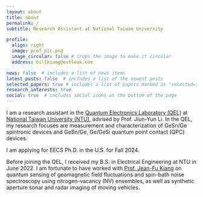 ```yaml
---
layout: about
title: about
permalink: /
subtitle: Research Assistant at National Taiwan University

profile:
  align: right
  image: prof_pic.png
  image_circular: false # crops the image to make it circular
  address: billkiang@outlook.com

news: false  # includes a list of news items
latest_posts: false  # includes a list of the newest posts
selected_papers: true # includes a list of papers marked as "selected={true}"
research_interests: true
social: true  # includes social icons at the bottom of the page
---
```


I am a research assistant in the [Quantum Electronics Laboratory (QEL)](https://sites.google.com/g.ntu.edu.tw/jiunyun/home) at [National Taiwan University (NTU)](https://www.ntu.edu.tw/english/), advised by Prof. Jiun-Yun Li. In the QEL, my research focuses are measurement and characterization of GeSn/Ge spintronic devices and GeSn/Ge, Ge/GeSi quantum point contact (QPC) devices.

I am applying for EECS Ph.D. in the U.S. for Fall 2024.

Before joining the QEL, I received my B.S. in Electrical Engineering at NTU in June 2022. 
I am fortunate to have worked with [Prof. Jean-Fu Kiang](http://cc.ee.ntu.edu.tw/~jfkiang/) on quantum sensing of geomagnetic field fluctuations and spin-bath noise spectroscopy using nitrogen-vacancy (NV) ensembles, 
as well as synthetic aperture sonar and radar imaging of moving vehicles.

<!-- Link to your favorite [subreddit](http://reddit.com). You can put a picture in, too. The code is already in, just name your picture `prof_pic.jpg` and put it in the `img/` folder.

You can also disable any of these elements by editing `profile` property of the YAML header of your `_pages/about.md`. Edit `_bibliography/papers.bib` and Jekyll will render your [publications page](/al-folio/publications/) automatically. -->
